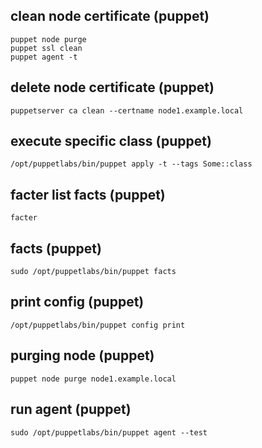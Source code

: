 ## clean node certificate (puppet)
```no-highlight
puppet node purge
puppet ssl clean
puppet agent -t
```

## delete node certificate (puppet)
```no-highlight
puppetserver ca clean --certname node1.example.local
```

## execute specific class (puppet)
```no-highlight
/opt/puppetlabs/bin/puppet apply -t --tags Some::class
```

## facter list facts (puppet)
```no-highlight
facter
```

## facts (puppet)
```no-highlight
sudo /opt/puppetlabs/bin/puppet facts
```

## print config (puppet)
```no-highlight
/opt/puppetlabs/bin/puppet config print
```

## purging node (puppet)
```no-highlight
puppet node purge node1.example.local
```

## run agent (puppet)
```no-highlight
sudo /opt/puppetlabs/bin/puppet agent --test
```
